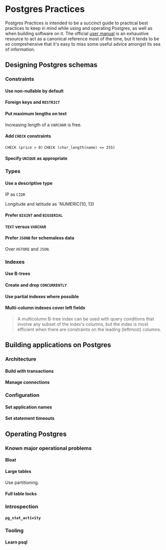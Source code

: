 # Postgres Practices

Postgres Practices is intended to be a succinct guide to
practical best practices to keep in mind while using and
operating Postgres, as well as when building software on
it. The official [user manual][manual] is an exhaustive
resource to act as a canonical reference most of the time,
but it tends to be _so_ comprehensive that it's easy to
miss some useful advice amongst its sea of information.

## Designing Postgres schemas

### Constraints

#### Use non-nullable by default

#### Foreign keys and `RESTRICT`

#### Put maximum lengths on text

Increasing length of a `VARCHAR` is free.

#### Add `CHECK` constraints

`CHECK (price > 0)`
`CHECK (char_length(name) <= 255)`

#### Specify `UNIQUE` as appropriate

### Types

#### Use a descriptive type

IP as `CIDR`

Longitude and latitude as `NUMERIC(10, 13)

#### Prefer `BIGINT` and `BIGSERIAL`

#### `TEXT` versus `VARCHAR`

#### Prefer `JSONB` for schemaless data

Over `HSTORE` and `JSON`.

### Indexes

#### Use B-trees

#### Create and drop `CONCURRENTLY`

#### Use partial indexes where possible

#### Multi-column indexes cover left fields

> A multicolumn B-tree index can be used with query conditions that involve any subset of the index's columns, but the index is most efficient when there are constraints on the leading (leftmost) columns.

## Building applications on Postgres

### Architecture

#### Build with transactions

#### Manage connections

### Configuration

#### Set application names

#### Set statement timeouts

## Operating Postgres

### Known major operational problems

#### Bloat

#### Large tables

Use partitioning.

#### Full table locks

### Introspection

#### `pg_stat_activity`

### Tooling

#### Learn psql

[manual]: https://
